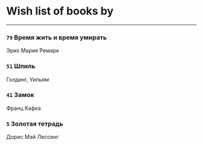# Wish list of books by 
---

### `79` Время жить и время умирать
Эрих Мария Ремарк

### `51` Шпиль
Голдинг, Уильям

### `41` Замок
Франц Кафка

### `5` Золотая тетрадь
Дорис Мэй Лессинг

